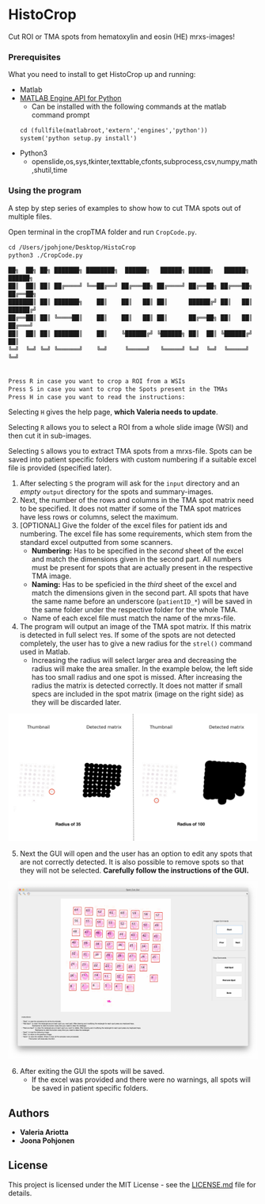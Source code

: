 # HistoCrop

Cut ROI or TMA spots from hematoxylin and eosin (HE) mrxs-images!

### Prerequisites

What you need to install to get HistoCrop up and running:

* Matlab
* [MATLAB Engine API for Python](https://www.mathworks.com/help/matlab/matlab_external/get-started-with-matlab-engine-for-python.html)
  - Can be installed with the following commands at the matlab command prompt
  ```
  cd (fullfile(matlabroot,'extern','engines','python'))
  system('python setup.py install')
  ```
* Python3
  - openslide,os,sys,tkinter,texttable,cfonts,subprocess,csv,numpy,math,shutil,time

### Using the program

A step by step series of examples to show how to cut TMA spots out of multiple files.

Open terminal in the cropTMA folder and run `CropCode.py`.

```
cd /Users/jpohjone/Desktop/HistoCrop
python3 ./CropCode.py
```
```
██╗  ██╗ ██╗ ███████╗ ████████╗  ██████╗   ██████╗ ██████╗   ██████╗  ██████╗  
██║  ██║ ██║ ██╔════╝ ╚══██╔══╝ ██╔═══██╗ ██╔════╝ ██╔══██╗ ██╔═══██╗ ██╔══██╗
███████║ ██║ ███████╗    ██║    ██║   ██║ ██║      ██████╔╝ ██║   ██║ ██████╔╝
██╔══██║ ██║ ╚════██║    ██║    ██║   ██║ ██║      ██╔══██╗ ██║   ██║ ██╔═══╝  
██║  ██║ ██║ ███████║    ██║    ╚██████╔╝ ╚██████╗ ██║  ██║ ╚██████╔╝ ██║      
╚═╝  ╚═╝ ╚═╝ ╚══════╝    ╚═╝     ╚═════╝   ╚═════╝ ╚═╝  ╚═╝  ╚═════╝  ╚═╝      


Press R in case you want to crop a ROI from a WSIs
Press S in case you want to crop the Spots present in the TMAs
Press H in case you want to read the instructions:
```

Selecting `H` gives the help page, __which Valeria needs to update__.

Selecting `R` allows you to select a ROI from a whole slide image (WSI) and then cut it in sub-images.    

Selecting `S` allows you to extract TMA spots from a mrxs-file. Spots can be saved into patient specific folders with custom numbering if a suitable excel file is provided (specified later).

  1. After selecting `S` the program will ask for the `input` directory and an _empty_ `output` directory for the spots and summary-images.
  2. Next, the number of the rows and columns in the TMA spot matrix need to be specified. It does not matter if some of the TMA spot matrices have less rows or columns, select the maximum.
  3. [OPTIONAL] Give the folder of the excel files for patient ids and numbering. The excel file has some requirements, which stem from the standard excel outputted from some scanners.
       - __Numbering:__  Has to be specified in the _second_ sheet of the excel and match the dimensions given in the second part. All numbers must be present for spots that are actually present in the respective TMA image.
       - __Naming:__ Has to be speficied in the _third_ sheet of the excel and match the dimensions given in the second part. All spots that have the same name before an underscore (`patientID_*`) will be saved in the same folder under the respective folder for the whole TMA.
       - Name of each excel file must match the name of the mrxs-file.
  4. The program will output an image of the TMA spot matrix. If this matrix is detected in full select `Y`es. If some of the spots are not detected completely, the user has to give a new radius for the `strel()` command used in Matlab.
      * Increasing the radius will select larger area and decreasing the radius will make the area smaller. In the example below, the left side has too small radius and one spot is missed. After increasing the radius the matrix is detected correctly. It does not matter if small specs are included in the spot matrix (image on the right side) as they will be discarded later.

![Radius comparison](radius.jpg)

  5. Next the GUI will open and the user has an option to edit any spots that are not correctly detected. It is also possible to remove spots so that they will not be selected. __Carefully follow the instructions of the GUI.__

![Example of the GUI](gui.jpg)

  6. After exiting the GUI the spots will be saved.
     * If the excel was provided and there were no warnings, all spots will be saved in patient specific folders.

## Authors

* **Valeria Ariotta**
* **Joona Pohjonen**

## License

This project is licensed under the MIT License - see the [LICENSE.md](LICENSE.md) file for details.
